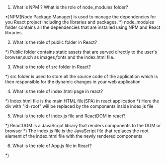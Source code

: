 1) What is NPM ? What is the role of node_modules folder?

*)NPM(Node Package Manager) is used to manage the dependencies for you React project including the libraries and packages.
*) node_modules folder contains all the dependencies that are installed using NPM and React libraries.

2) What is the role of public folder in React?

*) Public folder contains static assets that are served directly to the user's browser,such as images,fonts and the index.html file.

3) What is the role of src folder in React?

*) src folder is used to store all the source code of the application which is then responsible for the dynamic changes in your web application

4) What is the role of index.html page in react?

*) Index.html file is the main HTML file(SPA) in react application
*) Here the div with "id=root" will be replaced by the components inside index.js file  

5) What is the role of index.js file and ReactDOM in react?

*) ReactDOM is a JavaScript library that renders components to the DOM or browser
*) The index.js file is the JavaScript file that replaces the root element of the index.html file with the newly rendered components

6) What is the role of App.js file in React?

*) 